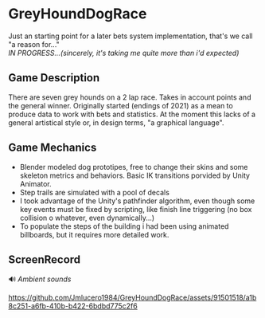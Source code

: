 # GreyHoundDogRace 
Just an starting point for a later bets system implementation, that's we call "a reason for..."   
*IN PROGRESS...(sincerely, it's taking me quite more than i'd expected)* 

## Game Description
There are seven grey hounds on a 2 lap race. Takes in account points and the general winner. Originally started (endings of 2021) as a mean to produce data to work with bets and statistics.
At the moment this lacks of a general artistical style or, in design terms, "a graphical language".
 
## Game Mechanics
- Blender modeled dog prototipes, free to change their skins and some skeleton metrics and behaviors. Basic IK transitions porvided by Unity Animator.
- Step trails are simulated with a pool of decals
- I took advantage of the Unity's pathfinder algorithm, even though some key events must be fixed by scripting, like finish line triggering (no box collision o whatever, even dynamically...)
- To populate the steps of the building i had been using animated billboards, but it requires more detailed work.  

## ScreenRecord
🔊  *Ambient sounds*

https://github.com/Jmlucero1984/GreyHoundDogRace/assets/91501518/a1b8c251-a6fb-410b-b422-6bdbd775c2f6

